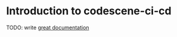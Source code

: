 # Introduction to codescene-ci-cd

TODO: write [great documentation](http://jacobian.org/writing/what-to-write/)
